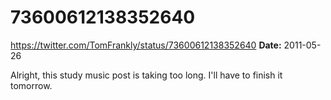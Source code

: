 # 73600612138352640
https://twitter.com/TomFrankly/status/73600612138352640
**Date:** 2011-05-26

Alright, this study music post is taking too long. I'll have to finish it tomorrow.
